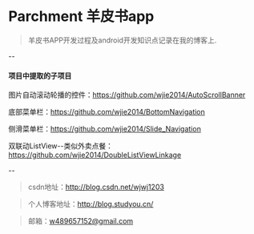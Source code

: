# Parchment 羊皮书app
> 羊皮书APP开发过程及android开发知识点记录在我的博客上.

--
#### 项目中提取的子项目

图片自动滚动轮播的控件：https://github.com/wjie2014/AutoScrollBanner

底部菜单栏：https://github.com/wjie2014/BottomNavigation

侧滑菜单栏：https://github.com/wjie2014/Slide_Navigation

双联动ListView--类似外卖点餐：https://github.com/wjie2014/DoubleListViewLinkage

--

> csdn地址：http://blog.csdn.net/wjwj1203

> 个人博客地址：http://blog.studyou.cn/

> 邮箱：w489657152@gmail.com
